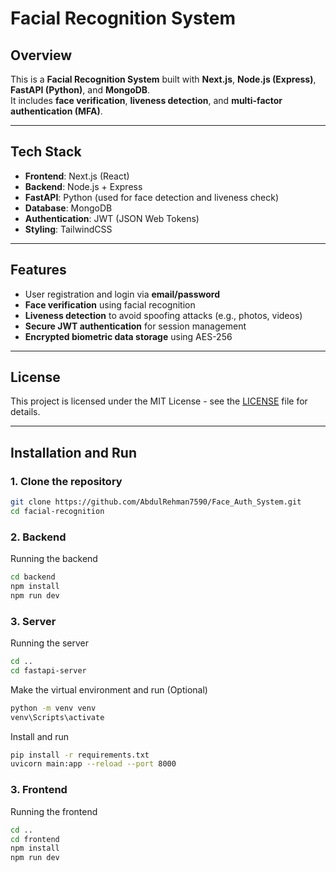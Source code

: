 # Facial Recognition System

## Overview

This is a **Facial Recognition System** built with **Next.js**, **Node.js (Express)**, **FastAPI (Python)**, and **MongoDB**.  
It includes **face verification**, **liveness detection**, and **multi-factor authentication (MFA)**.

---

## Tech Stack
- **Frontend**: Next.js (React)  
- **Backend**: Node.js + Express  
- **FastAPI**: Python (used for face detection and liveness check)  
- **Database**: MongoDB  
- **Authentication**: JWT (JSON Web Tokens)  
- **Styling**: TailwindCSS

---

## Features

- User registration and login via **email/password**
- **Face verification** using facial recognition
- **Liveness detection** to avoid spoofing attacks (e.g., photos, videos)
- **Secure JWT authentication** for session management
- **Encrypted biometric data storage** using AES-256

---

## License

This project is licensed under the MIT License - see the [LICENSE](./LICENSE) file for details.

---

## Installation and Run

### 1. Clone the repository

```bash
git clone https://github.com/AbdulRehman7590/Face_Auth_System.git
cd facial-recognition
```

### 2. Backend

Running the backend
```bash
cd backend
npm install 
npm run dev
```

### 3. Server

Running the server
```bash
cd .. 
cd fastapi-server
```

Make the virtual environment and run (Optional)
```bash
python -m venv venv
venv\Scripts\activate
```

Install and run
```bash
pip install -r requirements.txt
uvicorn main:app --reload --port 8000
```

### 3. Frontend 

Running the frontend
```bash
cd ..
cd frontend
npm install
npm run dev
```